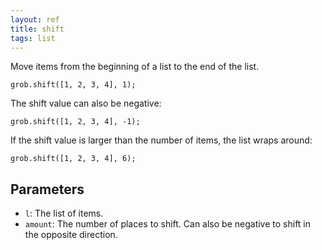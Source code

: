 ```yaml
---
layout: ref
title: shift
tags: list
---
```

Move items from the beginning of a list to the end of the list.

    grob.shift([1, 2, 3, 4], 1);

The shift value can also be negative:

    grob.shift([1, 2, 3, 4], -1);

If the shift value is larger than the number of items, the list wraps around:

    grob.shift([1, 2, 3, 4], 6);

## Parameters
- `l`: The list of items.
- `amount`: The number of places to shift. Can also be negative to shift in the opposite direction.

